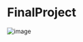 # FinalProject
![image](https://user-images.githubusercontent.com/95727064/161090390-443af229-68b2-4f3c-93b6-697e531611b4.png)
